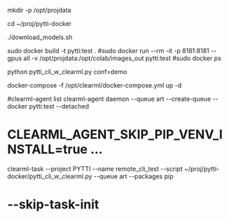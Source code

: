 
mkdir -p /opt/projdata

cd ~/proj/pytti-docker

./download_models.sh

sudo docker build -t pytti:test .
#sudo docker run --rm -it -p 8181:8181 --gpus all -v /opt/projdata:/opt/colab/images_out pytti:test
#sudo docker ps

python pytti_cli_w_clearml.py conf=demo


docker-compose -f /opt/clearml/docker-compose.yml up -d

#clearml-agent list
clearml-agent daemon --queue art --create-queue --docker pytti:test  --detached

# CLEARML_AGENT_SKIP_PIP_VENV_INSTALL=true ...
clearml-task --project PYTTI --name remote_cli_test --script ~/proj/pytti-docker/pytti_cli_w_clearml.py --queue art --packages pip 
# --skip-task-init

